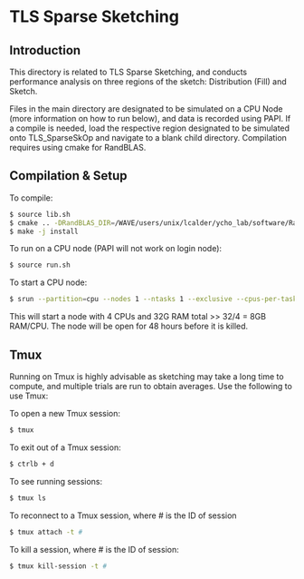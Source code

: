 # TLS Sparse Sketching
## Introduction
This directory is related to TLS Sparse Sketching, and conducts performance analysis on three regions of the sketch: Distribution (Fill) and Sketch.

Files in the main directory are designated to be simulated on a CPU Node (more information on how to run below), and data is recorded using PAPI. If a compile is needed, load the respective region designated to be simulated onto TLS_SparseSkOp and navigate to a blank child directory. Compilation requires using cmake for RandBLAS.

## Compilation & Setup

To compile:
```bash
$ source lib.sh
$ cmake .. -DRandBLAS_DIR=/WAVE/users/unix/lcalder/ycho_lab/software/RandBLAS/RandBLAS-install/lib64/cmake/ -Dlapackpp_DIR=/WAVE/users/unix/lcalder/ycho_lab/software/RandBLAS/lapackpp-build/lib64/cmake/lapackpp/ -Dblaspp_DIR=/WAVE/users/unix/lcalder/ycho_lab/software/RandBLAS/blaspp-install/lib64/cmake/blaspp -DRandom123_DIR=/WAVE/users/unix/lcalder/ycho_lab/software/RandBLAS/random123/include/
$ make -j install
```

To run on a CPU node (PAPI will not work on login node):
```bash
$ source run.sh
```

To start a CPU node:
```bash
$ srun --partition=cpu --nodes 1 --ntasks 1 --exclusive --cpus-per-task 96 --mem=256G --time 4-04:00:00 --pty /bin/bash
```

This will start a node with 4 CPUs and 32G RAM total >> 32/4 = 8GB RAM/CPU.
The node will be open for 48 hours before it is killed.

## Tmux

Running on Tmux is highly advisable as sketching may take a long time to compute, and multiple trials are run to obtain averages. Use the following to use Tmux:

To open a new Tmux session:
```bash
$ tmux
```

To exit out of a Tmux session:
```bash
$ ctrlb + d
```

To see running sessions:
```bash
$ tmux ls
```

To reconnect to a Tmux session, where # is the ID of session
```bash
$ tmux attach -t #
```

To kill a session, where # is the ID of session:
```bash
$ tmux kill-session -t #
```



